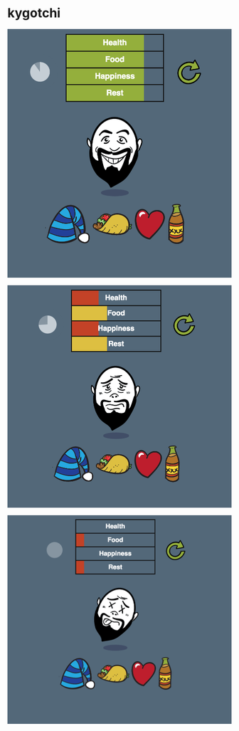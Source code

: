 # kygotchi

![Alive and well](https://github.com/kylerberry/kygotchi/blob/master/screenshots/screen1.png)

![Not doing so hot](https://github.com/kylerberry/kygotchi/blob/master/screenshots/screen2.png)

![Game over](https://github.com/kylerberry/kygotchi/blob/master/screenshots/screen3.png)
